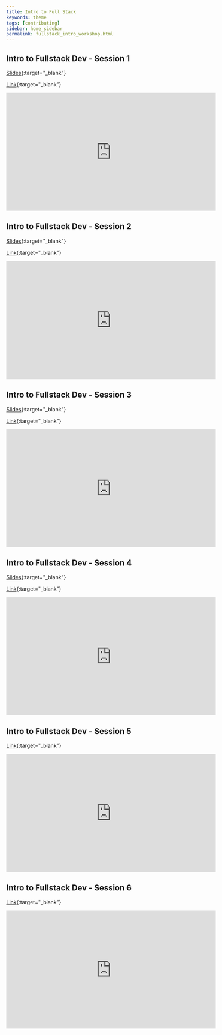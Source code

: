 ```yaml
---
title: Intro to Full Stack
keywords: theme
tags: [contributing]
sidebar: home_sidebar
permalink: fullstack_intro_workshop.html
---
```


## Intro to Fullstack Dev - Session 1
[Slides](https://docs.google.com/presentation/d/1MgN_FlB_-EnDKwtoWO6qYPELHNicmV6Lc29crIdY-lo/edit){:target="_blank"}

[Link](https://www.youtube.com/watch?v=vLiTNBN5qRg){:target="_blank"}

<iframe width="560" height="315" src="https://www.youtube.com/embed/vLiTNBN5qRg?start=585" frameborder="0" allow="accelerometer; autoplay; clipboard-write; encrypted-media; gyroscope; picture-in-picture" allowfullscreen></iframe>

## Intro to Fullstack Dev - Session 2
[Slides](https://docs.google.com/presentation/d/1Q-80M4WXVZaHo7beNZBAgQMxC-xVfQ1LFsgIxzkSH2o/edit#slide=id.p){:target="_blank"}

[Link](https://www.youtube.com/watch?v=S9qBgkT32Nc){:target="_blank"}

<iframe width="560" height="315" src="https://www.youtube.com/embed/S9qBgkT32Nc?start=811" frameborder="0" allow="accelerometer; autoplay; clipboard-write; encrypted-media; gyroscope; picture-in-picture" allowfullscreen></iframe>

## Intro to Fullstack Dev - Session 3
[Slides](https://docs.google.com/presentation/d/1Q3iAx2HXHWuAcViLf9ySZ1p8JVcJbUGvPB_d9d69ZTc/edit#slide=id.p){:target="_blank"}

[Link](https://www.youtube.com/watch?v=SGSPoRhTZ2c){:target="_blank"}

<iframe width="560" height="315" src="https://www.youtube.com/embed/SGSPoRhTZ2c?start=902" frameborder="0" allow="accelerometer; autoplay; clipboard-write; encrypted-media; gyroscope; picture-in-picture" allowfullscreen></iframe>

## Intro to Fullstack Dev - Session 4
[Slides](https://docs.google.com/presentation/d/1sgFfyrqwoMQVfqJyNNXywxKf_g_31GGYKact_06IdgM/edit#slide=id.p){:target="_blank"}

[Link](https://www.youtube.com/watch?v=oZwDRfQI6Z4){:target="_blank"}

<iframe width="560" height="315" src="https://www.youtube.com/embed/oZwDRfQI6Z4?start=780" frameborder="0" allow="accelerometer; autoplay; clipboard-write; encrypted-media; gyroscope; picture-in-picture" allowfullscreen></iframe>

## Intro to Fullstack Dev - Session 5

[Link](https://www.youtube.com/watch?v=F4iBGmVJlTg){:target="_blank"}

<iframe width="560" height="315" src="https://www.youtube.com/embed/F4iBGmVJlTg?start=813" frameborder="0" allow="accelerometer; autoplay; clipboard-write; encrypted-media; gyroscope; picture-in-picture" allowfullscreen></iframe>

## Intro to Fullstack Dev - Session 6

[Link](https://www.youtube.com/watch?v=-Il8MngBC0E){:target="_blank"}

<iframe width="560" height="315" src="https://www.youtube.com/embed/-Il8MngBC0E?start=746" frameborder="0" allow="accelerometer; autoplay; clipboard-write; encrypted-media; gyroscope; picture-in-picture" allowfullscreen></iframe>